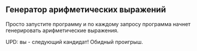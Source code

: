 ## Генератор арифметических выражений

Просто запустите программу и по каждому запросу программа начнет генерировать арифметические выражения.


UPD: вы - следующий кандидат! Обидный проигрыш.
